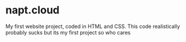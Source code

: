 # napt.cloud
My first website project, coded in HTML and CSS. 
This code realistically probably sucks but its my first project so who cares
